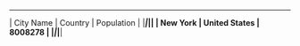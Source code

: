  ________________________________________ 
| City Name | Country       | Population |
|___________|_______________|____________|
| New York  | United States | 8008278    |
|___________|_______________|____________|